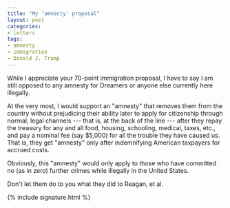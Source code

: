 ```yaml
---
title: "My 'amnesty' proposal"
layout: post
categories:
- letters
tags:
- amnesty
- immigration
- Donald J. Trump
---
```


While I appreciate your 70-point immigration proposal, I have to say I am still opposed to any amnesty for Dreamers or anyone else currently here illegally.

At the very most, I would support an "amnesty" that removes them from the country without prejudicing their ability later to apply for citizenship through normal, legal channels --- that is, at the back of the line --- after they repay the treasury for any and all food, housing, schooling, medical, taxes, etc., and pay a nominal fee (say $5,000) for all the trouble they have caused us. That is, they get "amnesty" only after indemnifying American taxpayers for accrued costs.

Obviously, this "amnesty" would only apply to those who have committed no (as in zero) further crimes while illegally in the United States.

Don't let them do to you what they did to Reagan, et al.

{% include signature.html %}
